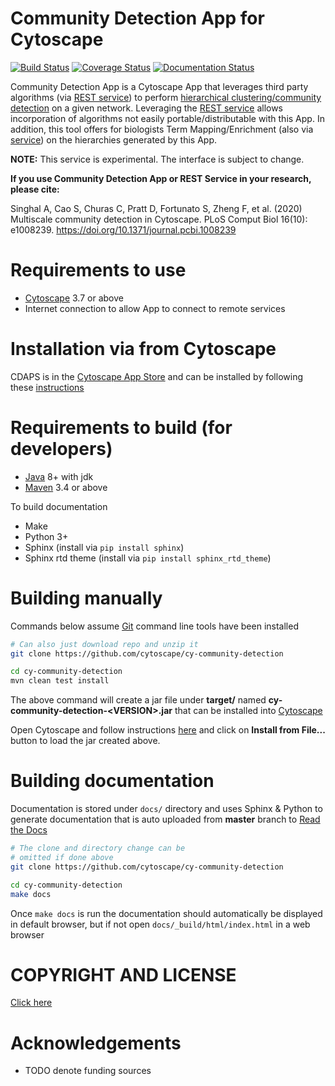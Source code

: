 [maven]: http://maven.apache.org/
[java]: https://www.oracle.com/java/index.html
[git]: https://git-scm.com/
[make]: https://www.gnu.org/software/make
[cytoscape]: https://cytoscape.org/
[cdapsreadthedocs]: https://cdaps.readthedocs.io/en/latest/
[directappinstall]: http://manual.cytoscape.org/en/stable/App_Manager.html#installing-apps
[cd]: https://en.wikipedia.org/wiki/Hierarchical_clustering_of_networks
[appstore]: http://apps.cytoscape.org/apps/cycommunitydetection
[directcytoscapeinstall]: https://cdaps.readthedocs.io/en/latest/Installation.html
[cdservice]: https://github.com/cytoscape/communitydetection-rest-server

Community Detection App for Cytoscape
=======================================

[![Build Status](https://travis-ci.com/cytoscape/cy-community-detection.svg?branch=master)](https://travis-ci.com/cytoscape/cy-community-detection) [![Coverage Status](https://coveralls.io/repos/github/cytoscape/cy-community-detection/badge.svg?branch=master)](https://coveralls.io/github/cytoscape/cy-community-detection?branch=master)
[![Documentation Status](https://readthedocs.org/projects/cdaps/badge/?version=latest&token=d51549910b0a9d03167cce98f0f550cbacc48ec26e849a72a75a36c1cb474847)](https://cdaps.readthedocs.io/en/latest/?badge=latest)


Community Detection App is a Cytoscape App that leverages third party algorithms (via [REST service][cdservice])
to perform [hierarchical clustering/community detection][cd] on a given network. Leveraging
the [REST service][cdservice] allows incorporation of algorithms not easily portable/distributable
with this App. In addition, this tool offers for biologists Term Mapping/Enrichment (also via [service][cdservice]) on the
hierarchies generated by this App.

**NOTE:** This service is experimental. The interface is subject to change.

**If you use Community Detection App or REST Service in your research, please cite:**

Singhal A, Cao S, Churas C, Pratt D, Fortunato S, Zheng F, et al. (2020) Multiscale community detection in Cytoscape. PLoS Comput Biol 16(10): e1008239. https://doi.org/10.1371/journal.pcbi.1008239

Requirements to use
=====================

* [Cytoscape][cytoscape] 3.7 or above
* Internet connection to allow App to connect to remote services



Installation via from Cytoscape
======================================

CDAPS is in the [Cytoscape App Store][appstore]
and can be installed by following these [instructions][directcytoscapeinstall]


Requirements to build (for developers)
========================================

* [Java][java] 8+ with jdk
* [Maven][maven] 3.4 or above

To build documentation

* Make
* Python 3+
* Sphinx (install via `pip install sphinx`)
* Sphinx rtd theme (install via `pip install sphinx_rtd_theme`)


Building manually
====================

Commands below assume [Git][git] command line tools have been installed

```Bash
# Can also just download repo and unzip it
git clone https://github.com/cytoscape/cy-community-detection

cd cy-community-detection
mvn clean test install
```

The above command will create a jar file under **target/** named
**cy-community-detection-\<VERSION\>.jar** that can be installed
into [Cytoscape][cytoscape]


Open Cytoscape and follow instructions [here][directappinstall] and click on
**Install from File...** button to load the jar created above.


Building documentation
=========================

Documentation is stored under `docs/` directory and
uses Sphinx & Python to generate documentation that
is auto uploaded from **master** branch to [Read the Docs][cdapsreadthedocs]

```Bash
# The clone and directory change can be
# omitted if done above
git clone https://github.com/cytoscape/cy-community-detection

cd cy-community-detection
make docs
```
Once `make docs` is run the documentation should automatically
be displayed in default browser, but if not open `docs/_build/html/index.html` in
a web browser
 
COPYRIGHT AND LICENSE
========================

[Click here](LICENSE)

Acknowledgements
=================

* TODO denote funding sources

